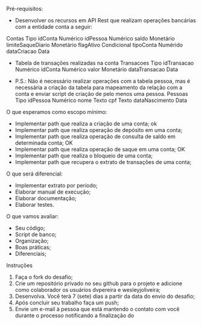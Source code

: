 Pré-requisitos:

* Desenvolver os recursos em API Rest que realizam operações bancárias com a entidade conta a seguir:

Contas              Tipo
idConta             Numérico
idPessoa	          Numérico
saldo               Monetário
limiteSaqueDiario	  Monetário
flagAtivo	          Condicional
tipoConta	          Numérido
dataCriacao	        Data

* Tabela de transações realizadas na conta
Transacoes	        Tipo
idTransacao	        Numérico
idConta	            Numérico
valor	              Monetário
dataTransacao	      Data

* P.S.: Não é necessário realizar operações com a tabela pessoa, mas é necessária a criação da tabela para mapeamento da relação com a conta e enviar script de criação de pelo menos uma pessoa.
Pessoas             Tipo
idPessoa            Numérico
nome                Texto
cpf                 Texto
dataNascimento      Data

O que esperamos como escopo mínimo:
* Implementar path que realiza a criação de uma conta; ok
* Implementar path que realiza operação de depósito em uma conta;
* Implementar path que realiza operação de consulta de saldo em determinada conta; OK
* Implementar path que realiza operação de saque em uma conta; OK
* Implementar path que realiza o bloqueio de uma conta;
* Implementar path que recupera o extrato de transações de uma conta;

O que será diferencial:
* Implementar extrato por período;
* Elaborar manual de execução;
* Elaborar documentação;
* Elaborar testes.

O que vamos avaliar:
* Seu código;   
* Script de banco;
* Organização;
* Boas práticas;
* Diferenciais;      

Instruções
  1. Faça o fork do desafio;
  2. Crie um repositório privado no seu github para o projeto e adicione como colaborador os usuários dvpereira e wesleyjoliveira;
  3. Desenvolva. Você terá 7 (sete) dias a partir da data do envio do desafio;   
  4. Após concluir seu trabalho faça um push;   
  5. Envie um e-mail à pessoa que está mantendo o contato com você durante o processo notificando a finalização do